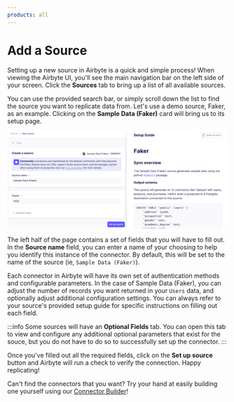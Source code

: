 ```yaml
---
products: all
---
```


# Add a Source

Setting up a new source in Airbyte is a quick and simple process! When viewing the Airbyte UI, you'll see the main navigation bar on the left side of your screen. Click the **Sources** tab to bring up a list of all available sources.

<Arcade id="k63e0sDIzPWtM0wQjNSC" title="Getting Started (Source)" paddingBottom="calc(61.42578125% + 41px)" />

You can use the provided search bar, or simply scroll down the list to find the source you want to replicate data from. Let's use a demo source, Faker, as an example. Clicking on the **Sample Data (Faker)** card will bring us to its setup page.

![](./assets/getting-started-faker-source.png)

The left half of the page contains a set of fields that you will have to fill out. In the **Source name** field, you can enter a name of your choosing to help you identify this instance of the connector. By default, this will be set to the name of the source (ie, `Sample Data (Faker)`).

Each connector in Airbyte will have its own set of authentication methods and configurable parameters. In the case of Sample Data (Faker), you can adjust the number of records you want returned in your `Users` data, and optionally adjust additional configuration settings. You can always refer to your source's provided setup guide for specific instructions on filling out each field.

:::info
Some sources will have an **Optional Fields** tab. You can open this tab to view and configure any additional optional parameters that exist for the souce, but you do not have to do so to successfully set up the connector.
:::

Once you've filled out all the required fields, click on the **Set up source** button and Airbyte will run a check to verify the connection. Happy replicating!

Can't find the connectors that you want? Try your hand at easily building one yourself using our [Connector Builder](../../connector-development/connector-builder-ui/overview.md)!

